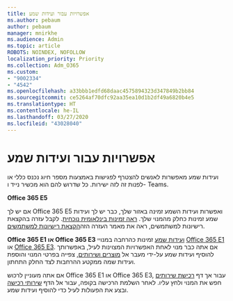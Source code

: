 ```yaml
---
title: אפשרויות עבור ועידות שמע
ms.author: pebaum
author: pebaum
manager: mnirkhe
ms.audience: Admin
ms.topic: article
ROBOTS: NOINDEX, NOFOLLOW
localization_priority: Priority
ms.collection: Adm_O365
ms.custom:
- "9002334"
- "4542"
ms.openlocfilehash: a33bbb1edfd68daac4575894323d347849b2bb84
ms.sourcegitcommit: ce5264af70dfc92aa35ea10d1b2df49a6820b4e5
ms.translationtype: HT
ms.contentlocale: he-IL
ms.lasthandoff: 03/27/2020
ms.locfileid: "43028040"
---
```

# <a name="options-for-audio-conferencing"></a>אפשרויות עבור ועידות שמע

ועידות שמע מאפשרות לאנשים להצטרף לפגישות באמצעות מספר חיוג נכנס כללי או לפנות זה לזה ישירות.  כל שדרוש להם הוא מכשיר נייד ו- Teams.

**Office 365 E5**

אם יש לך Office 365 E5 ואפשרות ועידות השמע זמינה באזור שלך, כבר יש לך ועידות שמע זמינות כחלק מהמנוי שלך.   [ראה זמינות בינלאומית נוכחית](https://go.microsoft.com/fwlink/p/?LinkID=839556).  לקבל עזרה בהקצאת רישיונות למשתמשים, ראה את מאמר העזרה הזה[הקצאת רישיונות למשתמשים](https://docs.microsoft.com/microsoft-365/admin/manage/assign-licenses-to-users).

**Office 365 E1 או Office 365 E3**
[ועידות שמע](https://products.office.com/microsoft-teams/online-meeting-solutions#customerstoryregion2) זמינות כהרחבה במנויי [Office 365 E1](https://www.microsoft.com/microsoft-365/business/office-365-enterprise-e1-business-software) או [Office 365 E3](https://www.microsoft.com/microsoft-365/business/office-365-enterprise-e3-business-software).  אם אתה כבר מנוי לאחת האפשרויות המצוינות לעיל, באפשרותך להוסיף ועידות שמע על-ידי מעבר אל [מוצרים ושירותים](https://go.microsoft.com/fwlink/p/?linkid=842054), צפייה בפרטי המנוי והוספת ועידות שמה ממקטע ההרחבות לצד החלק התחתון.

אם אתה מעוניין לרכוש Office 365 E1 או Office 365 E3, עבור אך דף [רכישת שירותים](https://go.microsoft.com/fwlink/p/?linkid=868433) חפש את המנוי ולחץ עליו.  לאחר השלמת הרכישה בקופה, עבור אל הדף [שירותי רכישה](https://go.microsoft.com/fwlink/p/?linkid=868433) ובצע את הפעולות לעיל כדי להוסיף ועידות שמע.
